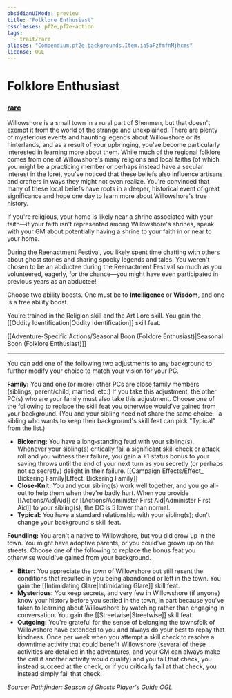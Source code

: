 ```yaml
---
obsidianUIMode: preview
title: "Folklore Enthusiast"
cssclasses: pf2e,pf2e-action
tags:
  - trait/rare
aliases: "Compendium.pf2e.backgrounds.Item.ia5aFzfmfnMjhcms"
license: OGL
---
```

# Folklore Enthusiast

### [rare](rare "Rare Rarity Trait")






Willowshore is a small town in a rural part of Shenmen, but that doesn't exempt it from the world of the strange and unexplained. There are plenty of mysterious events and haunting legends about Willowshore or its hinterlands, and as a result of your upbringing, you've become particularly interested in learning more about them. While much of the regional folklore comes from one of Willowshore's many religions and local faiths (of which you might be a practicing member or perhaps instead have a secular interest in the lore), you've noticed that these beliefs also influence artisans and crafters in ways they might not even realize. You're convinced that many of these local beliefs have roots in a deeper, historical event of great significance and hope one day to learn more about Willowshore's true history.

If you're religious, your home is likely near a shrine associated with your faith—if your faith isn't represented among Willowshore's shrines, speak with your GM about potentially having a shrine to your faith in or near to your home.

During the Reenactment Festival, you likely spent time chatting with others about ghost stories and sharing spooky legends and tales. You weren't chosen to be an abductee during the Reenactment Festival so much as you volunteered, eagerly, for the chance—you might have even participated in previous years as an abductee!

Choose two ability boosts. One must be to **Intelligence** or **Wisdom**, and one is a free ability boost.

You're trained in the Religion skill and the Art Lore skill. You gain the [[Oddity Identification|Oddity Identification]] skill feat.

[[Adventure-Specific Actions/Seasonal Boon (Folklore Enthusiast)|Seasonal Boon (Folklore Enthusiast)]]

* * *

You can add one of the following two adjustments to any background to further modify your choice to match your vision for your PC.

**Family:** You and one (or more) other PCs are close family members (siblings, parent/child, married, etc.) If you take this adjustment, the other PC(s) who are your family must also take this adjustment. Choose one of the following to replace the skill feat you otherwise would've gained from your background. (You and your sibling need not share the same choice—a sibling who wants to keep their background's skill feat can pick "Typical" from the list.)

*   **Bickering:** You have a long-standing feud with your sibling(s). Whenever your sibling(s) critically fail a significant skill check or attack roll and you witness their failure, you gain a +1 status bonus to your saving throws until the end of your next turn as you secretly (or perhaps not so secretly) delight in their failure. [[Campaign Effects/Effect_ Bickering Family|Effect: Bickering Family]]
*   **Close-Knit:** You and your sibling(s) work well together, and you go all-out to help them when they're badly hurt. When you provide [[Actions/Aid|Aid]] or [[Actions/Administer First Aid|Administer First Aid]] to your sibling(s), the DC is 5 lower than normal.
*   **Typical:** You have a standard relationship with your sibling(s); don't change your background's skill feat.

**Foundling:** You aren't a native to Willowshore, but you did grow up in the town. You might have adoptive parents, or you could've grown up on the streets. Choose one of the following to replace the bonus feat you otherwise would've gained from your background.

*   **Bitter:** You appreciate the town of Willowshore but still resent the conditions that resulted in you being abandoned or left in the town. You gain the [[Intimidating Glare|Intimidating Glare]] skill feat.
*   **Mysterious:** You keep secrets, and very few in Willowshore (if anyone) know your history before you settled in the town, in part because you've taken to learning about Willowshore by watching rather than engaging in conversation. You gain the [[Streetwise|Streetwise]] skill feat.
*   **Outgoing:** You're grateful for the sense of belonging the townsfolk of Willowshore have extended to you and always do your best to repay that kindness. Once per week when you attempt a skill check to resolve a downtime activity that could benefit Willowshore (several of these activities are detailed in the adventures, and your GM can always make the call if another activity would qualify) and you fail that check, you instead succeed at the check, or if you critically fail at that check, you instead simply fail that check.

*Source: Pathfinder: Season of Ghosts Player's Guide*
*OGL*